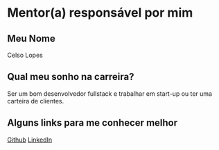 # Mentor(a) responsável por mim

## Meu Nome

Celso Lopes

## Qual meu sonho na carreira?

Ser um bom desenvolvedor fullstack e trabalhar em start-up ou ter uma carteira de clientes.

## Alguns links para me conhecer melhor

[Github](https://github.com/celsodavid)
[LinkedIn](https://www.linkedin.com/in/celso-david-lopes-dos-santos)
